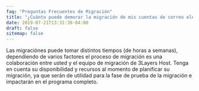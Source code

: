 ```yaml
---
faq: "Preguntas Frecuentes de Migración"
title: "¿Cuánto puede demorar la migración de mis cuentas de correo electrónicas?"
date: 2019-07-21T13:31:39-04:00
draft: false
sitemap: false
---
```


Las migraciónes puede tomar distintos tiempos (de horas a semanas), dependiendo de varios factores el proceso de migración es una colaboración entre usted y el equipo de migración de 3Layers Host. Tenga en cuenta su disponibilidad y recursos al momento de planificar su migración, ya que serán de utilidad para la fase de prueba de la migración e impactarán en el programa completo.